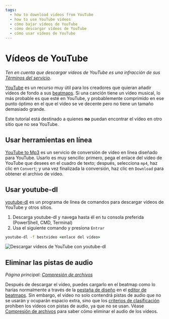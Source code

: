 ```yaml
---
tags:
  - how to download videos from YouTube
  - how to use YouTube videos
  - cómo bajar vídeos de YouTube
  - cómo descargar vídeos de YouTube
  - cómo usar vídeos de YouTube
---
```


# Vídeos de YouTube

*Ten en cuenta que descargar vídeos de YouTube es una infracción de sus [Términos del servicio](https://www.youtube.com/t/terms).*

[YouTube](https://youtube.com) es un recurso muy útil para los creadores que quieran añadir vídeos de fondo a sus [beatmaps](/wiki/Beatmap). Si una canción tiene un vídeo musical, lo más probable es que esté en YouTube, y probablemente comprimido en ese punto óptimo en el que el vídeo se ve decente pero no tiene un tamaño demasiado grande.

Este tutorial está destinado a quienes **no** puedan encontrar el vídeo en otro sitio que no sea YouTube.

## Usar herramientas en línea

[YouTube to Mp3](https://ytmp3.cc) es un servicio de conversión de vídeo en línea diseñado para YouTube. Usarlo es muy sencillo: primero, pega el enlace del vídeo de YouTube que desees en el cuadro de texto; después, selecciona `mp4`, haz clic en `Convert`; y una vez finalizada la conversión, haz clic en `Download` para obtener el archivo de vídeo.

## Usar youtube-dl

[youtube-dl](https://youtube-dl.org) es un programa de línea de comandos para descargar vídeos de YouTube y otros sitios.

1. Descarga youtube-dl y navega hasta él en tu consola preferida (PowerShell, CMD, Terminal)
2. Usa el siguiente comando y presiona `Entrar`

```cmd
youtube-dl -f bestvideo <enlace del vídeo>
```

![Descargar vídeos de YouTube con youtube-dl](img/example.jpg "Descargar vídeos de YouTube con youtube-dl")

## Eliminar las pistas de audio

*Página principal: [Compresión de archivos](/wiki/Guides/Compressing_files)*

Después de descargar el vídeo, puedes cargarlo en el beatmap como lo harías normalmente a través de la [pestaña de diseño](/wiki/Client/Beatmap_editor/Design) en el [editor de beatmaps](/wiki/Client/Beatmap_editor). Sin embargo, el vídeo no solo contendrá pistas de audio que no se usarán y ocuparán espacio extra, sino que los [criterios de clasificación](/wiki/Ranking_criteria#vídeo-y-fondo) prohíben los vídeos con pistas de audio, ya que no se usan. Véase [Compresión de archivos](/wiki/Guides/Compressing_files) para saber cómo eliminar el audio de los vídeos.
